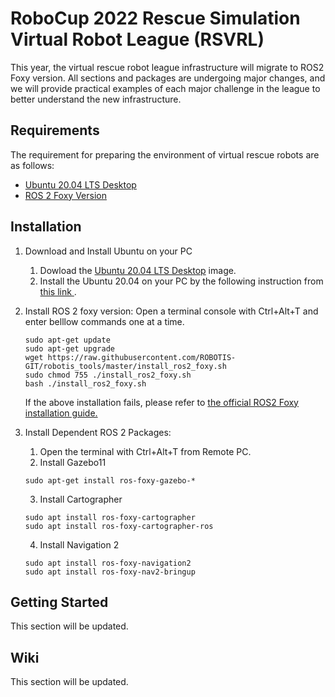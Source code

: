 # RoboCup 2022 Rescue Simulation Virtual Robot League (RSVRL)

This year, the virtual rescue robot league infrastructure will migrate to ROS2 Foxy version. All sections and packages are undergoing major changes, and we will provide practical examples of each major challenge in the league to better understand the new infrastructure.

## Requirements
The requirement for preparing the environment of virtual rescue robots are as follows:
- [Ubuntu 20.04 LTS Desktop](https://releases.ubuntu.com/20.04/)
- [ROS 2 Foxy Version](https://docs.ros.org/en/foxy/index.html)

## Installation
1. Download and Install Ubuntu on your PC
    1. Dowload the [Ubuntu 20.04 LTS Desktop](https://releases.ubuntu.com/20.04/) image.
    2. Install the Ubuntu 20.04 on your PC by the following instruction from [ this link ](https://ubuntu.com/tutorials/install-ubuntu-desktop#1-overview).

2. Install ROS 2 foxy version:
    Open a terminal console with Ctrl+Alt+T and enter belllow commands one at a time. 
    ```
    sudo apt-get update
    sudo apt-get upgrade
    wget https://raw.githubusercontent.com/ROBOTIS-GIT/robotis_tools/master/install_ros2_foxy.sh
    sudo chmod 755 ./install_ros2_foxy.sh
    bash ./install_ros2_foxy.sh
    ```
    If the above installation fails, please refer to 
    [the official ROS2 Foxy installation guide.](https://index.ros.org/doc/ros2/Installation/Foxy/Linux-Install-Debians/)

3. Install Dependent ROS 2 Packages:
    1. Open the terminal with Ctrl+Alt+T from Remote PC.
    2. Install Gazebo11
    ```
    sudo apt-get install ros-foxy-gazebo-*
    ```
    3. Install Cartographer
    ```
    sudo apt install ros-foxy-cartographer
    sudo apt install ros-foxy-cartographer-ros
    ```
    4. Install Navigation 2
    ```
    sudo apt install ros-foxy-navigation2
    sudo apt install ros-foxy-nav2-bringup
    ```

## Getting Started
This section will be updated.

## Wiki
This section will be updated.


